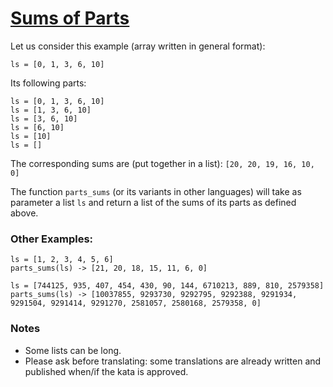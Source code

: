# [Sums of Parts](https://www.codewars.com/kata/sums-of-parts "https://www.codewars.com/kata/5ce399e0047a45001c853c2b")

Let us consider this example (array written in general format):

`ls = [0, 1, 3, 6, 10]`

Its following parts:
```
ls = [0, 1, 3, 6, 10]
ls = [1, 3, 6, 10]
ls = [3, 6, 10]
ls = [6, 10]
ls = [10]
ls = []
```
The corresponding sums are (put together in a list):
`[20, 20, 19, 16, 10, 0]`

The function `parts_sums` (or its variants in other languages) will take as parameter a list `ls`
and return a list of the sums of its parts as defined above.

### Other Examples:
```
ls = [1, 2, 3, 4, 5, 6] 
parts_sums(ls) -> [21, 20, 18, 15, 11, 6, 0]

ls = [744125, 935, 407, 454, 430, 90, 144, 6710213, 889, 810, 2579358]
parts_sums(ls) -> [10037855, 9293730, 9292795, 9292388, 9291934, 9291504, 9291414, 9291270, 2581057, 2580168, 2579358, 0]
```
### Notes
- Some lists can be long.
- Please ask before translating: some translations are already written and published when/if the kata is approved.